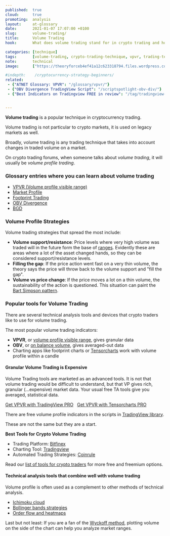 ```yaml
---
published:  true
cloud:      true
promoting:  analysis
layout:     at-glossary
date:       2021-01-07 17:07:00 +0100
slug:       volume-trading/
title:      Volume Trading
hook:       What does volume trading stand for in crypto trading and how to use it?

categories: [technique]
tags:       [volume-trading, crypto-trading-technique, vpvr, trading-technique, tradingview]
note:       technical
image:      ["https://theoryforceb4ef41a12c623318794.files.wordpress.com/2021/01/volume.jpg"]

#indepth:    /cryptocurrency-strategy-beginners/
related:
 - {"ATNET Glossary: VPVR": "/glossary/vpvr/"}
 - {"OBV Divergence TradingView Script": "/scriptspotlight-obv-div/"}
 - {"Best Indicators on Tradingview FREE in review": "/tag/tradingview-script-review/"}


---
```



**Volume trading** is a popular technique in cryptocurrency trading.

Volume trading is not particular to crypto markets, it is used on legacy markets as well.

<!--more-->

Broadly, volume trading is any trading technique that takes into account changes in traded volume on a market.

On crypto trading forums, when someone talks about *volume trading*, it will usually be *volume profile trading*.

### Glossary entries where you can learn about volume trading

* [VPVR (Volume profile visible range)](/glossary/vpvr/)
* [Market Profile](/glossary/market-profile/)
* [Footprint Trading](/glossary/footprint-trading/)
* [OBV Divergence](/scriptspotlight-obv-div/)
* [BGD](/glossary/bgd/)

### Volume Profile Strategies

Volume trading strategies that spread the most include:

* **Volume support/resistance**: Price levels where very high volume was traded will in the future form the base of [ranges](/glossary/sideways/). Evidently these are areas where a lot of the asset changed hands, so they can be considered support/resistance levels.
* **Filling the gap**: If the price action went fast on a very thin volume, the theory says the price will throw back to the volume support and "fill the gap".
* **Volume vs price change**: If the price moves a lot on a thin volume, the sustainability of the action is questioned. This situation can paint the [Bart Simpson pattern](/glossary/bart/).

### Popular tools for Volume Trading

There are several technical analysis tools and devices that crypto traders like to use for volume trading.

The most popular volume trading indicators:

* **VPVR**, or [volume profile visible range](/glossary/vpvr/), gives granular data
* **OBV**, or [on balance volume](/scriptspotlight-obv-div/), gives averaged-out data
* Charting apps like footprint charts or [Tensorcharts](/tensorcharts/) work with volume profile within a candle

#### Granular Volume Trading is Expensive

Volume Trading tools are marketed as an advanced tools. It is not that volume trading would be difficult to understand, but that VP gives rich, granular (...expensive) market data. Your usual free TA tools give you averaged, statistical data.

<a href="http://bit.ly/at-tvd-gopro" rel="nofollow" class="btn">Get VPVR with TradingView PRO</a>
&nbsp;
<a href="https://tensorcharts.com/?r=14" rel="nofollow" class="btn">Get VPVR with Tensorcharts PRO</a>

There are free volume profile indicators in the scripts in [TradingView library](http://bit.ly/3nLSSqy).

These are not the same but they are a start.


**Best Tools for Crypto Volume Trading**

* Trading Platform: [Bitfinex](http://bit.ly/at-bfx-banner2020)
* Charting Tool: [Tradingview](https://bit.ly/at-tvd-btcusd)
* Automated Trading Strategies: [Coinrule](http://bit.ly/coinrulebot)


Read our [list of tools for crypto traders](/tools/) for more free and freemium options.


#### Technical analysis tools that combine well with volume trading

Volume profile is often used as a complement to other methods of technical analysis.

* [Ichimoku cloud](/ichimoku-cloud/)
* [Bollinger bands strategies](/glossary/bbands/)
* [Order flow and heatmaps](/tensorcharts/)

Last but not least: If you are a fan of the [Wyckoff method](/strategy/wyckoff-ranging-markets/), plotting volume on the side of the chart can help you analyze market ranges.
